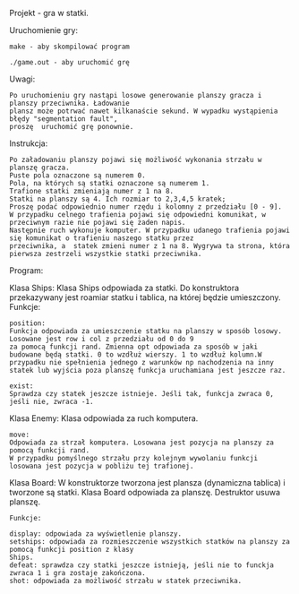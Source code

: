 Projekt - gra w statki.

Uruchomienie gry:

    make - aby skompilować program

    ./game.out - aby uruchomić grę

Uwagi:

    Po uruchomieniu gry nastąpi losowe generowanie planszy gracza i planszy przeciwnika. Ładowanie 
    plansz może potrwać nawet kilkanaście sekund. W wypadku wystąpienia błędy "segmentation fault",
    proszę  uruchomić grę ponownie.

Instrukcja:

    Po załadowaniu planszy pojawi się możliwość wykonania strzału w planszę gracza.
    Puste pola oznaczone są numerem 0.
    Pola, na których są statki oznaczone są numerem 1.
    Trafione statki zmieniają numer z 1 na 8.
    Statki na planszy są 4. Ich rozmiar to 2,3,4,5 kratek;
    Proszę podać odpowiednio numer rzędu i kolomny z przedziału [0 - 9].
    W przypadku celnego trafienia pojawi się odpowiedni komunikat, w przeciwnym razie nie pojawi się żaden napis.
    Następnie ruch wykonuje komputer. W przypadku udanego trafienia pojawi się komunikat o trafieniu naszego statku przez
    przeciwnika, a  statek zmieni numer z 1 na 8. Wygrywa ta strona, która pierwsza zestrzeli wszystkie statki przeciwnika.

Program:

Klasa Ships:
    Klasa Ships odpowiada za statki. Do konstruktora przekazywany jest roamiar statku i tablica, na której będzie 
    umieszczony.
    Funkcje:
    
    position:
    Funkcja odpowiada za umieszczenie statku na planszy w sposób losowy. Losowane jest row i col z przedziału od 0 do 9
    za pomocą funkcji rand. Zmienna opt odpowiada za sposób w jaki budowane będą statki. 0 to wzdłuż wierszy. 1 to wzdłuż kolumn.W przypadku nie spełnienia jednego z warunków np nachodzenia na inny statek lub wyjścia poza planszę funkcja uruchamiana jest jeszcze raz.

    exist:
    Sprawdza czy statek jeszcze istnieje. Jeśli tak, funkcja zwraca 0, jeśli nie, zwraca -1.

Klasa Enemy:
    Klasa odpowiada za ruch komputera.

    move:
    Odpowiada za strzał komputera. Losowana jest pozycja na planszy za pomocą funkcji rand.
    W przypadku pomyślnego strzału przy kolejnym wywolaniu funkcji losowana jest pozycja w pobliżu tej trafionej.

Klasa Board:
    W konstruktorze tworzona jest plansza (dynamiczna tablica) i tworzone są statki. Klasa Board odpowiada
    za planszę. Destruktor usuwa planszę.

    Funkcje:

    display: odpowiada za wyświetlenie planszy.
    setships: odpowiada za rozmieszczenie wszystkich statków na planszy za pomocą funkcji position z klasy
    Ships.
    defeat: sprawdza czy statki jeszcze istnieją, jeśli nie to funckja zwraca 1 i gra zostaje zakończona.
    shot: odpowiada za możliwość strzału w statek przeciwnika.



    
